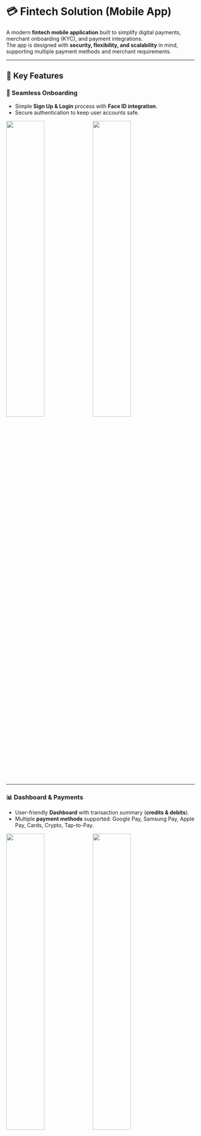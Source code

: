 # 💳 Fintech Solution (Mobile App)

A modern **fintech mobile application** built to simplify digital payments, merchant onboarding (KYC), and payment integrations.  
The app is designed with **security, flexibility, and scalability** in mind, supporting multiple payment methods and merchant requirements.  

---

## 🚀 Key Features  

### 🔐 Seamless Onboarding  
- Simple **Sign Up & Login** process with **Face ID integration**.  
- Secure authentication to keep user accounts safe.  

<p float="left">
  <img src="https://github.com/user-attachments/assets/763d9f9a-a08d-42ef-aec4-2aca7731da88" width="45%" />
  <img src="https://github.com/user-attachments/assets/b29c0bce-8afa-4707-9290-fe1d942508bf" width="45%" />
</p>

---

### 📊 Dashboard & Payments  
- User-friendly **Dashboard** with transaction summary (**credits & debits**).  
- Multiple **payment methods** supported: Google Pay, Samsung Pay, Apple Pay, Cards, Crypto, Tap-to-Pay.  

<p float="left">
  <img src="https://github.com/user-attachments/assets/d770ed97-73c3-4c9b-bfe6-9dc951a50cb3" width="45%" />
  <img src="https://github.com/user-attachments/assets/5347ca83-6987-4833-b062-d395af8764c9" width="45%" />
</p>

---

### 🏦 Merchant KYC (Know Your Customer)  
- Comprehensive **KYC forms** for merchants.  
- Includes **Business Info, Owner Info, Banking Details**.  

<p float="left">
  <img src="https://github.com/user-attachments/assets/0bc0bcc9-f973-44e7-bcf9-bb22f2b18ac4" width="45%" />
  <img src="https://github.com/user-attachments/assets/039a6d55-eccb-424c-82d8-d4b6a702fa6f" width="45%" />
</p>

---

### ⚙️ Flexible Integrations  
- Easily switch between different **Terminal SDKs**.  
- Supports **Stripe, Elavon, Avalon**, and other providers.  

<p float="left">
  <img src="https://github.com/user-attachments/assets/8746b01c-6b09-4080-ae6c-c552b28f8045" width="45%" />
</p>

---

## 📖 Case Study  

### ❌ Problem  
Businesses often face challenges with:  
- Managing **multiple payment methods** in one app.  
- Complicated **merchant onboarding (KYC)**.  
- Limited options for **payment provider integrations**.  
- Security risks during authentication and transactions.  

### ✅ Solution  
This **Fintech App** solves these challenges by:  
- Providing **secure Sign Up/Login with Face ID**.  
- Offering a **unified dashboard** with real-time payments (credit/debits).  
- Supporting **all popular payment methods** (Google Pay, Apple Pay, Crypto, Tap-to-Pay).  
- Enabling **easy merchant KYC** with full records (Business, Owner, Banking).  
- Allowing merchants to **switch between providers** like Stripe, Elavon, Avalon seamlessly.  

---
